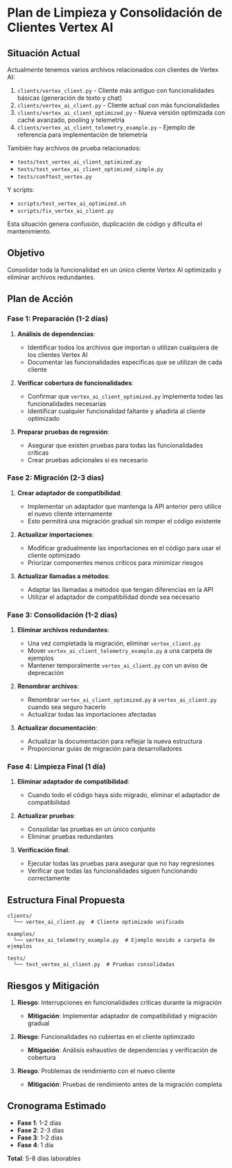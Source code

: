 # Plan de Limpieza y Consolidación de Clientes Vertex AI

## Situación Actual

Actualmente tenemos varios archivos relacionados con clientes de Vertex AI:

1. `clients/vertex_client.py` - Cliente más antiguo con funcionalidades básicas (generación de texto y chat)
2. `clients/vertex_ai_client.py` - Cliente actual con más funcionalidades
3. `clients/vertex_ai_client_optimized.py` - Nueva versión optimizada con caché avanzado, pooling y telemetría
4. `clients/vertex_ai_client_telemetry_example.py` - Ejemplo de referencia para implementación de telemetría

También hay archivos de prueba relacionados:
- `tests/test_vertex_ai_client_optimized.py`
- `tests/test_vertex_ai_client_optimized_simple.py`
- `tests/conftest_vertex.py`

Y scripts:
- `scripts/test_vertex_ai_optimized.sh`
- `scripts/fix_vertex_ai_client.py`

Esta situación genera confusión, duplicación de código y dificulta el mantenimiento.

## Objetivo

Consolidar toda la funcionalidad en un único cliente Vertex AI optimizado y eliminar archivos redundantes.

## Plan de Acción

### Fase 1: Preparación (1-2 días)

1. **Análisis de dependencias**:
   - Identificar todos los archivos que importan o utilizan cualquiera de los clientes Vertex AI
   - Documentar las funcionalidades específicas que se utilizan de cada cliente

2. **Verificar cobertura de funcionalidades**:
   - Confirmar que `vertex_ai_client_optimized.py` implementa todas las funcionalidades necesarias
   - Identificar cualquier funcionalidad faltante y añadirla al cliente optimizado

3. **Preparar pruebas de regresión**:
   - Asegurar que existen pruebas para todas las funcionalidades críticas
   - Crear pruebas adicionales si es necesario

### Fase 2: Migración (2-3 días)

1. **Crear adaptador de compatibilidad**:
   - Implementar un adaptador que mantenga la API anterior pero utilice el nuevo cliente internamente
   - Esto permitirá una migración gradual sin romper el código existente

2. **Actualizar importaciones**:
   - Modificar gradualmente las importaciones en el código para usar el cliente optimizado
   - Priorizar componentes menos críticos para minimizar riesgos

3. **Actualizar llamadas a métodos**:
   - Adaptar las llamadas a métodos que tengan diferencias en la API
   - Utilizar el adaptador de compatibilidad donde sea necesario

### Fase 3: Consolidación (1-2 días)

1. **Eliminar archivos redundantes**:
   - Una vez completada la migración, eliminar `vertex_client.py`
   - Mover `vertex_ai_client_telemetry_example.py` a una carpeta de ejemplos
   - Mantener temporalmente `vertex_ai_client.py` con un aviso de deprecación

2. **Renombrar archivos**:
   - Renombrar `vertex_ai_client_optimized.py` a `vertex_ai_client.py` cuando sea seguro hacerlo
   - Actualizar todas las importaciones afectadas

3. **Actualizar documentación**:
   - Actualizar la documentación para reflejar la nueva estructura
   - Proporcionar guías de migración para desarrolladores

### Fase 4: Limpieza Final (1 día)

1. **Eliminar adaptador de compatibilidad**:
   - Cuando todo el código haya sido migrado, eliminar el adaptador de compatibilidad

2. **Actualizar pruebas**:
   - Consolidar las pruebas en un único conjunto
   - Eliminar pruebas redundantes

3. **Verificación final**:
   - Ejecutar todas las pruebas para asegurar que no hay regresiones
   - Verificar que todas las funcionalidades siguen funcionando correctamente

## Estructura Final Propuesta

```
clients/
  └── vertex_ai_client.py  # Cliente optimizado unificado

examples/
  └── vertex_ai_telemetry_example.py  # Ejemplo movido a carpeta de ejemplos

tests/
  └── test_vertex_ai_client.py  # Pruebas consolidadas
```

## Riesgos y Mitigación

1. **Riesgo**: Interrupciones en funcionalidades críticas durante la migración
   - **Mitigación**: Implementar adaptador de compatibilidad y migración gradual

2. **Riesgo**: Funcionalidades no cubiertas en el cliente optimizado
   - **Mitigación**: Análisis exhaustivo de dependencias y verificación de cobertura

3. **Riesgo**: Problemas de rendimiento con el nuevo cliente
   - **Mitigación**: Pruebas de rendimiento antes de la migración completa

## Cronograma Estimado

- **Fase 1**: 1-2 días
- **Fase 2**: 2-3 días
- **Fase 3**: 1-2 días
- **Fase 4**: 1 día

**Total**: 5-8 días laborables
